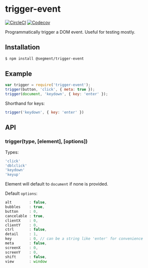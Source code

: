 # trigger-event

[![CircleCI](https://circleci.com/gh/segmentio/trigger-event.svg?style=shield&circle-token=0d98038699b995abf973952c9bf31eabda64de17)](https://circleci.com/gh/segmentio/trigger-event)
[![Codecov](https://img.shields.io/codecov/c/github/segmentio/trigger-event/master.svg?maxAge=2592000)](https://codecov.io/gh/segmentio/trigger-event)

Programmatically trigger a DOM event. Useful for testing mostly.

## Installation

```sh
$ npm install @segment/trigger-event
```

## Example
  
```js
var trigger = require('trigger-event');
trigger(button, 'click', { meta: true });
trigger(document, 'keydown', { key: 'enter' });
```

Shorthand for keys:

```js
trigger('keydown', { key: 'enter' })
```

## API

### trigger(type, [element], [options])

Types:

```js
'click'
'dblclick'
'keydown'
'keyup'
```

Element will default to `document` if none is provided.

Default `options`:

```js
alt        : false,
bubbles    : true,
button     : 0,
cancelable : true,
clientX    : 0,
clientY    : 0,
ctrl       : false,
detail     : 1,
key        : 0, // can be a string like 'enter' for convenience
meta       : false,
screenX    : 0,
screenY    : 0,
shift      : false,
view       : window
```

